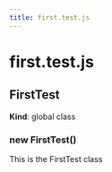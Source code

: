 ```yaml
---
title: first.test.js
---
```


# first.test.js

<a name="FirstTest"></a>

## FirstTest
**Kind**: global class  
<a name="new_FirstTest_new"></a>

### new FirstTest()
This is the FirstTest class

